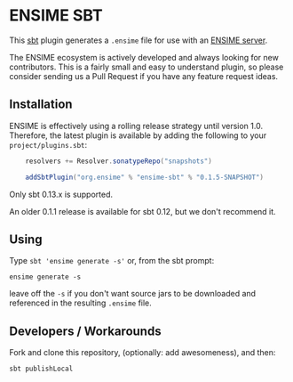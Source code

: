 # ENSIME SBT

This [sbt](http://github.com/sbt/sbt) plugin generates a `.ensime`
file for use with an
[ENSIME server](http://github.com/ensime/ensime-server).

The ENSIME ecosystem is actively developed and always looking for new
contributors. This is a fairly small and easy to understand plugin, so
please consider sending us a Pull Request if you have any feature
request ideas.


## Installation

ENSIME is effectively using a rolling release strategy until version
1.0. Therefore, the latest plugin is available by adding the following
to your `project/plugins.sbt`:


```scala
    resolvers += Resolver.sonatypeRepo("snapshots")

    addSbtPlugin("org.ensime" % "ensime-sbt" % "0.1.5-SNAPSHOT")
```

Only sbt 0.13.x is supported.

An older 0.1.1 release is available for sbt 0.12, but we don't
recommend it.


## Using

Type `sbt 'ensime generate -s'` or, from the sbt prompt:

```
ensime generate -s
```

leave off the `-s` if you don't want source jars to be downloaded and
referenced in the resulting `.ensime` file.


## Developers / Workarounds

Fork and clone this repository, (optionally: add awesomeness), and
then:

```
sbt publishLocal
```
